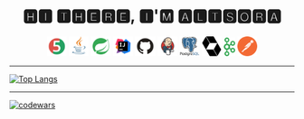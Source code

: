 <h1 align="center">🅷🅸 🆃🅷🅴🆁🅴, 🅸'🅼 🅰🅻🆃🆂🅾🆁🅰</h1>

<p  align="center">
  <code><img width="7%" title="Junit5" src="logo/Junit5.svg"></code>
  <code><img width="7%" title="Java" src="logo/Java.svg"></code>
  <code><img width="7%" title="spring" src="logo/spring-boot.svg"></code>
  <code><img width="7%" title="idea" src="logo/Idea.svg"></code>
  <code><img width="7%" title="GitHub" src="logo/GitHub.svg"></code>
  <code><img width="7%" title="Jenkins" src="logo/Jenkins.svg"></code>
  <code><img width="7%" title="postgresql" src="logo/postgresql.svg"></code>
  <code><img width="7%" title="hibernate" src="logo/hibernate.svg"></code>
  <code><img width="4%" title="kafka" src="logo/kafka.svg"></code>
  <code><img width="7%" title="postman" src="logo/postman.svg"></code>
</p>

***
[![Top Langs](https://github-readme-stats.vercel.app/api/top-langs/?username=altsora)](https://github.com/anuraghazra/github-readme-stats)
***
[![codewars](https://www.codewars.com/users/Altsora/badges/large)](https://www.codewars.com/users/Altsora)   

<!--
**altsora/altsora** is a ✨ _special_ ✨ repository because its `README.md` (this file) appears on your GitHub profile.

Here are some ideas to get you started:

- 🔭 I’m currently working on ...
- 🌱 I’m currently learning ...
- 👯 I’m looking to collaborate on ...
- 🤔 I’m looking for help with ...
- 💬 Ask me about ...
- 📫 How to reach me: ...
- 😄 Pronouns: ...
- ⚡ Fun fact: ...
-->
